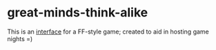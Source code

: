 # great-minds-think-alike
This is an [interface](https://n-m-luna.github.io/great-minds-think-alike/) for a FF-style game; created to aid in hosting game nights =)

